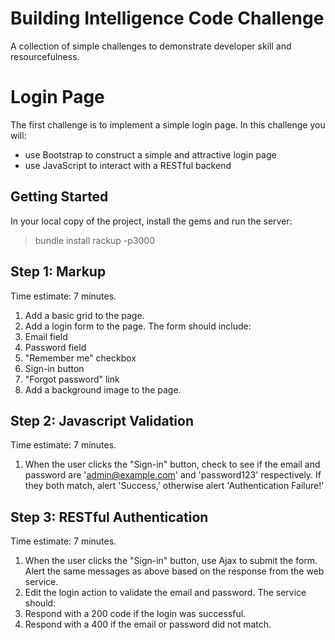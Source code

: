 Building Intelligence Code Challenge
====================================

A collection of simple challenges to demonstrate developer skill and resourcefulness.


# Login Page

The first challenge is to implement a simple login page.  In this challenge you will:

* use Bootstrap to construct a simple and attractive login page
* use JavaScript to interact with a RESTful backend

## Getting Started

In your local copy of the project, install the gems and run the server:

> bundle install
> rackup -p3000

## Step 1: Markup

Time estimate: 7 minutes.

1. Add a basic grid to the page.
2. Add a login form to the page.  The form should include:
  1. Email field
  2. Password field
  3. "Remember me" checkbox
  4. Sign-in button
  5. "Forgot password" link
3. Add a background image to the page.


## Step 2: Javascript Validation

Time estimate: 7 minutes.

1. When the user clicks the "Sign-in" button, check to see if the email and password are 'admin@example.com' and 'password123' respectively.  If they both match, alert 'Success,' otherwise alert 'Authentication Failure!'


## Step 3: RESTful Authentication

Time estimate: 7 minutes.

1. When the user clicks the "Sign-in" button, use Ajax to submit the form.  Alert the same messages as above based on the response from the web service.
2. Edit the login action to validate the email and password.  The service should:
  1. Respond with a 200 code if the login was successful.
  2. Respond with a 400 if the email or password did not match.
